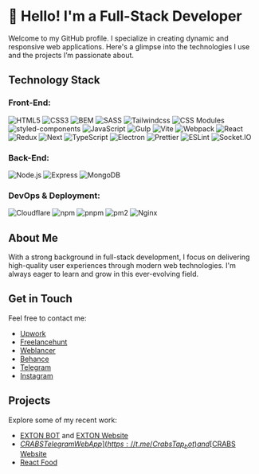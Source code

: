 # 👋 Hello! I'm a Full-Stack Developer

Welcome to my GitHub profile. I specialize in creating dynamic and responsive web applications. Here's a glimpse into the technologies I use and the projects I’m passionate about.

## Technology Stack

### Front-End:
![HTML5](https://img.shields.io/badge/HTML-%23494F5C?style=for-the-badge&logo=HTML5)
![CSS3](https://img.shields.io/badge/CSS-%23494F5C?style=for-the-badge&logo=CSS3&logoColor=72A0F6)
![BEM](https://img.shields.io/badge/BEM-%23494F5C?style=for-the-badge&logo=BEM&logoColor=72A0F6)
![SASS](https://img.shields.io/badge/SASS-%23494F5C?style=for-the-badge&logo=SASS)
![Tailwindcss](https://img.shields.io/badge/Tailwindcss-%23494F5C?style=for-the-badge&logo=Tailwindcss)
![CSS Modules](https://img.shields.io/badge/CSS%20Modules-%23494F5C?style=for-the-badge&logo=cssmodules)
![styled-components](https://img.shields.io/badge/styled--components-%23494F5C?style=for-the-badge&logo=styledcomponents)
![JavaScript](https://img.shields.io/badge/JavaScript-%23494F5C?style=for-the-badge&logo=JavaScript)
![Gulp](https://img.shields.io/badge/Gulp-%23494F5C?style=for-the-badge&logo=Gulp)
![Vite](https://img.shields.io/badge/Vite-%23494F5C?style=for-the-badge&logo=Vite)
![Webpack](https://img.shields.io/badge/Webpack-%23494F5C?style=for-the-badge&logo=Webpack)
![React](https://img.shields.io/badge/React-%23494F5C?style=for-the-badge&logo=React)
![Redux](https://img.shields.io/badge/Redux-%23494F5C?style=for-the-badge&logo=Redux&logoColor=994DE4)
![Next](https://img.shields.io/badge/Next-%23494F5C?style=for-the-badge&logo=Next.js)
![TypeScript](https://img.shields.io/badge/TypeScript-%23494F5C?style=for-the-badge&logo=TypeScript)
![Electron](https://img.shields.io/badge/Electron-%23494F5C?style=for-the-badge&logo=Electron)
![Prettier](https://img.shields.io/badge/Prettier-%23494F5C?style=for-the-badge&logo=Prettier)
![ESLint](https://img.shields.io/badge/ESLint-%23494F5C?style=for-the-badge&logo=ESLint)
![Socket.IO](https://img.shields.io/badge/Socket.IO-%23494F5C?style=for-the-badge&logo=Socket.IO&logoColor=white)

### Back-End:
![Node.js](https://img.shields.io/badge/Node.js-%23494F5C?style=for-the-badge&logo=Node.js)
![Express](https://img.shields.io/badge/Express-%23494F5C?style=for-the-badge&logo=Express)
![MongoDB](https://img.shields.io/badge/MongoDB-%23494F5C?style=for-the-badge&logo=MongoDB)

### DevOps & Deployment:
![Cloudflare](https://img.shields.io/badge/Cloudflare-%23494F5C?style=for-the-badge&logo=Cloudflare)
![npm](https://img.shields.io/badge/npm-%23494F5C?style=for-the-badge&logo=npm)
![pnpm](https://img.shields.io/badge/pnpm-%23494F5C?style=for-the-badge&logo=pnpm)
![pm2](https://img.shields.io/badge/pm2-%23494F5C?style=for-the-badge&logo=pm2)
![Nginx](https://img.shields.io/badge/Nginx-%23494F5C?style=for-the-badge&logo=Nginx)

## About Me

With a strong background in full-stack development, I focus on delivering high-quality user experiences through modern web technologies. I'm always eager to learn and grow in this ever-evolving field.

## Get in Touch

Feel free to contact me:

- [Upwork](https://www.upwork.com/freelancers/~01e09b0d329f8d44b5)
- [Freelancehunt](https://freelancehunt.com/freelancer/hHolyMolly.html)
- [Weblancer](https://www.weblancer.net/users/H0lyM0lly/)
- [Behance](https://www.behance.net/dmitrystotyka)
- [Telegram](https://t.me/developer5417)
- [Instagram](https://www.instagram.com/fontsize0px/)

## Projects

Explore some of my recent work:

- [EXTON BOT](https://t.me/exton) and [EXTON Website](https://exton.io)
- [$CRABS Telegram Web App](https://t.me/CrabsTap_bot) and [$CRABS Website](https://crabstoken.io/)
- [React Food](https://hholymolly.github.io/React-Food/)
